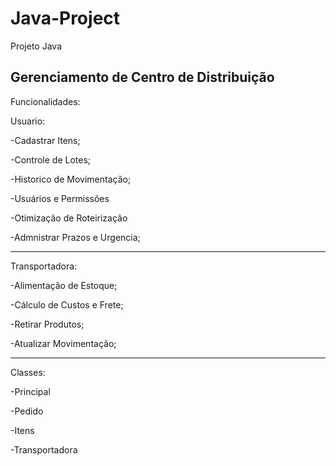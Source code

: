 # Java-Project

Projeto Java

Gerenciamento de Centro de Distribuição
-----------------------------------------------------------------------------------

Funcionalidades:

Usuario:

-Cadastrar Itens;

-Controle de Lotes;

-Historico de Movimentação;

-Usuários e Permissões

-Otimização de Roteirização

-Admnistrar Prazos e Urgencia;

-----------------------------------------------------------------------------------

Transportadora:

-Alimentação de Estoque;

-Cálculo de Custos e Frete;

-Retirar Produtos;

-Atualizar Movimentação;

-----------------------------------------------------------------------------------

Classes:

-Principal

-Pedido

-Itens

-Transportadora


